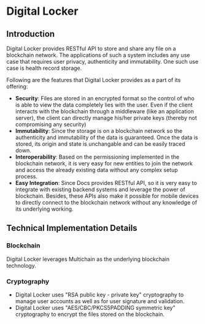 # Digital Locker

## Introduction
Digital Locker provides RESTful API to store and share any file on a blockchain network. The applications of such a system includes any use case that requires user privacy, authenticity and immutability. One such use case is health record storage.

Following are the features that Digital Locker provides as a part of its offering:

* **Security**: Files are stored in an encrypted format so the control of who is able to view the data completely lies with the user. Even if the client interacts with the blockchain through a middleware (like an application server), the client can directly manage his/her private keys (thereby not compromising any security)
* **Immutability**: Since the storage is on a blockchain network so the authenticity and immutability of the data is guaranteed. Once the data is stored, its origin and state is unchangable and can be easily traced down.
* **Interoperability**: Based on the permissioning implemented in the blockchain network, it is very easy for new entities to join the network and access the already existing data without any complex setup process.
* **Easy Integration**: Since Docs provides RESTful API, so it is very easy to integrate with existing backend systems and leverage the power of blockchain. Besides, these APIs also make it possible for mobile devices to directly connect to the blockchain network without any knowledge of its underlying working.


## Technical Implementation Details

### Blockchain
Digital Locker leverages Multichain as the underlying blockchain technology.

### Cryptography
* Digital Locker uses "RSA public key - private key" cryptography to manage user accounts as well as for user signature and validation.
* Digital Locker uses "AES/CBC/PKCS5PADDING symmetric key" cryptography to encrypt the files stored on the blockchain.
